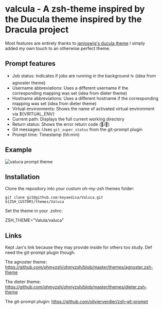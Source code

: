 valcula - A zsh-theme inspired by the Ducula theme inspired by the Dracula project
==================================================================================

Most features are entirely thanks to [janjoswig's ducula theme](https://github.com/janjoswig/Ducula)
I simply added my own touch to an otherwise perfect theme.

Prompt features
---------------
 * Job status: Indicates if jobs are running in the background :coffee: (idea from agnoster theme)
 * Username abbreviations: Uses a different username if the corresponding mapping was set (idea from dieter theme)
 * Hostname abbreviations: Uses a different hostname if the corresponding mapping was set (idea from dieter theme)
 * Virtual environments: Shows the name of activated virtual environment via ${VIRTUAL_ENV}
 * Current path: Displays the full current working directory
 * Return status: Shows the error return code (:bat:/:duck:)
 * Git messages: Uses `git_super_status` from the git-prompt plugin
 * Prompt time: Timestamp (hh:mm)

Example
-------

![valuca prompt theme](https://keyaedisa.github.io/images/valcula.png)


Installation
------------

Clone the repository into your custom oh-my-zsh themes folder:

    git clone git@github.com:keyaedisa/Valuca.git ${ZSH_CUSTOM}/themes/Valuca

Set the theme in your .zshrc:

   ZSH_THEME="Valula/valuca"

Links
-----

Kept Jan's link because they may provide inside for others too study. Def need the git-prompt plugin though.

The agnoster theme: <https://github.com/ohmyzsh/ohmyzsh/blob/master/themes/agnoster.zsh-theme>

The dieter theme: <https://github.com/ohmyzsh/ohmyzsh/blob/master/themes/dieter.zsh-theme>

The git-prompt plugin: <https://github.com/olivierverdier/zsh-git-prompt>

